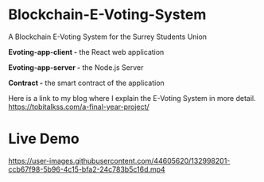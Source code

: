 # Blockchain-E-Voting-System
A Blockchain E-Voting System for the Surrey Students Union

**Evoting-app-client -** the React web application

**Evoting-app-server -** the Node.js Server

**Contract -** the smart contract of the application

Here is a link to my blog where I explain the E-Voting System in more detail. 
https://tobitalkss.com/a-final-year-project/

# Live Demo

https://user-images.githubusercontent.com/44605620/132998201-ccb67f98-5b96-4c15-bfa2-24c783b5c16d.mp4




